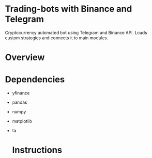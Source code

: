 # Trading-bots with Binance and Telegram
Cryptocurrency automated bot using Telegram and Binance API. Loads custom strategies and connects it to main modules.

# Overview

# Dependencies
- yfinance
- pandas
- numpy
- matplotlib
- ta

  # Instructions

